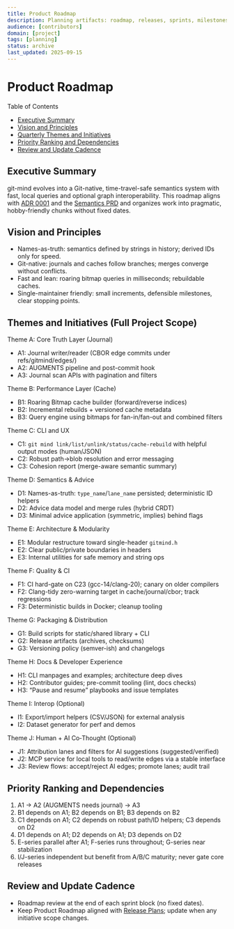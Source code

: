 ```yaml
---
title: Product Roadmap
description: Planning artifacts: roadmap, releases, sprints, milestones.
audience: [contributors]
domain: [project]
tags: [planning]
status: archive
last_updated: 2025-09-15
---
```


# Product Roadmap

Table of Contents

- [Executive Summary](#executive-summary)
- [Vision and Principles](#vision-and-principles)
- [Quarterly Themes and Initiatives](#quarterly-themes-and-initiatives)
- [Priority Ranking and Dependencies](#priority-ranking-and-dependencies)
- [Review and Update Cadence](#review-and-update-cadence)

## Executive Summary

git-mind evolves into a Git-native, time-travel-safe semantics system with fast, local queries and optional graph interoperability. This roadmap aligns with [ADR 0001](../adr/0001-first-class-semantics.md) and the [Semantics PRD](../PRDs/PRD-git-mind-semantics-time-travel-prototype.md) and organizes work into pragmatic, hobby-friendly chunks without fixed dates.

## Vision and Principles

- Names-as-truth: semantics defined by strings in history; derived IDs only for speed.
- Git-native: journals and caches follow branches; merges converge without conflicts.
- Fast and lean: roaring bitmap queries in milliseconds; rebuildable caches.
- Single-maintainer friendly: small increments, defensible milestones, clear stopping points.

## Themes and Initiatives (Full Project Scope)

Theme A: Core Truth Layer (Journal)

- A1: Journal writer/reader (CBOR edge commits under refs/gitmind/edges/<branch>)
- A2: AUGMENTS pipeline and post-commit hook
- A3: Journal scan APIs with pagination and filters

Theme B: Performance Layer (Cache)

- B1: Roaring Bitmap cache builder (forward/reverse indices)
- B2: Incremental rebuilds + versioned cache metadata
- B3: Query engine using bitmaps for fan-in/fan-out and combined filters

Theme C: CLI and UX

- C1: `git mind link/list/unlink/status/cache-rebuild` with helpful output modes (human/JSON)
- C2: Robust path→blob resolution and error messaging
- C3: Cohesion report (merge-aware semantic summary)

Theme D: Semantics & Advice

- D1: Names-as-truth: `type_name`/`lane_name` persisted; deterministic ID helpers
- D2: Advice data model and merge rules (hybrid CRDT)
- D3: Minimal advice application (symmetric, implies) behind flags

Theme E: Architecture & Modularity

- E1: Modular restructure toward single-header `gitmind.h`
- E2: Clear public/private boundaries in headers
- E3: Internal utilities for safe memory and string ops

Theme F: Quality & CI

- F1: CI hard-gate on C23 (gcc-14/clang-20); canary on older compilers
- F2: Clang-tidy zero-warning target in cache/journal/cbor; track regressions
- F3: Deterministic builds in Docker; cleanup tooling

Theme G: Packaging & Distribution

- G1: Build scripts for static/shared library + CLI
- G2: Release artifacts (archives, checksums)
- G3: Versioning policy (semver-ish) and changelogs

Theme H: Docs & Developer Experience

- H1: CLI manpages and examples; architecture deep dives
- H2: Contributor guides; pre-commit tooling (lint, docs checks)
- H3: “Pause and resume” playbooks and issue templates

Theme I: Interop (Optional)

- I1: Export/import helpers (CSV/JSON) for external analysis
- I2: Dataset generator for perf and demos

Theme J: Human + AI Co‑Thought (Optional)

- J1: Attribution lanes and filters for AI suggestions (suggested/verified)
- J2: MCP service for local tools to read/write edges via a stable interface
- J3: Review flows: accept/reject AI edges; promote lanes; audit trail

## Priority Ranking and Dependencies

1. A1 → A2 (AUGMENTS needs journal) → A3
2. B1 depends on A1; B2 depends on B1; B3 depends on B2
3. C1 depends on A1; C2 depends on robust path/ID helpers; C3 depends on D2
4. D1 depends on A1; D2 depends on A1; D3 depends on D2
5. E-series parallel after A1; F-series runs throughout; G-series near stabilization
6. I/J-series independent but benefit from A/B/C maturity; never gate core releases

## Review and Update Cadence

- Roadmap review at the end of each sprint block (no fixed dates).
- Keep Product Roadmap aligned with [Release Plans](Release_Plans.md); update when any initiative scope changes.
